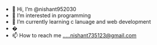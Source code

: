 - 👋 Hi, I’m @nishant952030
- 👀 I’m interested in programming
- 🌱 I’m currently learning c lanuage and web development
- �
- 📫 How to reach me .....nishant735123@gmail.com

<!---
nishant952030/nishant952030 is a ✨ special ✨ repository because its `README.md` (this file) appears on your GitHub profile.
You can click the Preview link to take a look at your changes.
--->
